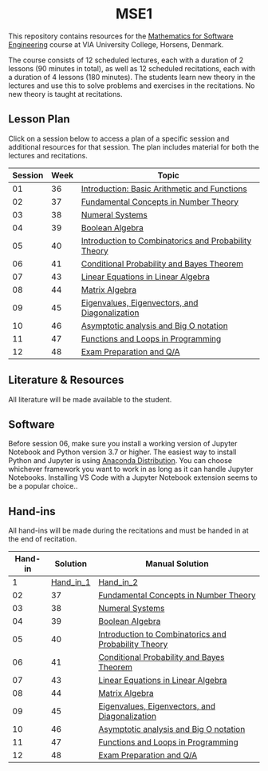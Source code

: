 <h1 align="center">MSE1</h1>

This repository contains resources for the [Mathematics for Software Engineering](https://en.via.dk/tmh-courses/mathematics-for-software-engineering?education=ict) course at VIA University College, Horsens, Denmark.

The course consists of 12 scheduled lectures, each with a duration of 2 lessons (90 minutes in total), as well as 12 scheduled recitations, each with a duration of 4 lessons (180 minutes). The students learn new theory in the lectures and use this to solve problems and exercises in the recitations. No new theory is taught at recitations.


## Lesson Plan

Click on a session below to access a plan of a specific session and additional resources for that session. The plan includes material for both the lectures and recitations.


| Session | Week | Topic |
|---------|------|-------|
| 01      | 36   | [Introduction: Basic Arithmetic and Functions](https://github.com/RBrooksDK/MSE1/blob/main/01_Getting_started_-_Basic_Arithmetic/README.md) |
| 02      | 37   | [Fundamental Concepts in Number Theory](02_Fundemental_concepts_in_number_theory/README.md) |
| 03      | 38   | [Numeral Systems](https://github.com/RBrooksDK/MSE1/blob/main/03_Numeral_systems/README.md) |
| 04      | 39   | [Boolean Algebra](https://github.com/RBrooksDK/MSE1/blob/main/04_Boolean_Algebra/README.md) |
| 05      | 40   | [Introduction to Combinatorics and Probability Theory](https://github.com/RBrooksDK/MSE1/blob/main/05_Combinatorics_and_Probability_Theory/README.md) |
| 06      | 41   | [Conditional Probability and Bayes Theorem](https://github.com/RBrooksDK/MSE1/blob/main/06_Conditional_Probability_and_Bayes_Theorem/README.md) |
| 07      | 43   | [Linear Equations in Linear Algebra](https://github.com/RBrooksDK/MSE1/blob/main/07_Linear_Equations_in_Linear_Algebra/README.md) |
| 08      | 44   | [Matrix Algebra](https://github.com/RBrooksDK/MSE1/blob/main/08_Matrix_Algebra/README.md) |
| 09      | 45   | [Eigenvalues, Eigenvectors, and Diagonalization](https://github.com/RBrooksDK/MSE1/blob/main/09_Eigenvalues_and_Eigenvectors/README.md) |
| 10      | 46   | [Asymptotic analysis and Big O notation](https://github.com/RBrooksDK/MSE1/blob/main/10_Asymptotic_analysis_and_Big_O_notation/README.md) |
| 11      | 47   | [Functions and Loops in Programming](https://github.com/RBrooksDK/MSE1/blob/main/11_Functions_and_Loops_in_Programming/README.md) |
| 12      | 48   | [Exam Preparation and Q/A](https://github.com/RBrooksDK/MSE1/blob/main/12_Exam_Preparation_and_Q/A/README.md) |



## Literature & Resources

All literature will be made available to the student.

## Software

Before session 06, make sure you install a working version of Jupyter Notebook and Python version 3.7 or higher. The easiest way to install Python and Jupyter is using [Anaconda Distribution](https://www.anaconda.com/products/distribution). You can choose whichever framework you want to work in as long as it can handle Jupyter Notebooks. Installing VS Code with a Jupyter Notebook extension seems to be a popular choice..

## Hand-ins

All hand-ins will be made during the recitations and must be handed in at the end of recitation.

| Hand-in | Solution | Manual Solution |
|---------|------|-------|
| 1      | [Hand_in_1]()   | [Hand_in_2]() |
| 02      | 37   | [Fundamental Concepts in Number Theory](02_Fundemental_concepts_in_number_theory/README.md) |
| 03      | 38   | [Numeral Systems](https://github.com/RBrooksDK/MSE1/blob/main/03_Numeral_systems/README.md) |
| 04      | 39   | [Boolean Algebra](https://github.com/RBrooksDK/MSE1/blob/main/04_Boolean_Algebra/README.md) |
| 05      | 40   | [Introduction to Combinatorics and Probability Theory](https://github.com/RBrooksDK/MSE1/blob/main/05_Combinatorics_and_Probability_Theory/README.md) |
| 06      | 41   | [Conditional Probability and Bayes Theorem](https://github.com/RBrooksDK/MSE1/blob/main/06_Conditional_Probability_and_Bayes_Theorem/README.md) |
| 07      | 43   | [Linear Equations in Linear Algebra](https://github.com/RBrooksDK/MSE1/blob/main/07_Linear_Equations_in_Linear_Algebra/README.md) |
| 08      | 44   | [Matrix Algebra](https://github.com/RBrooksDK/MSE1/blob/main/08_Matrix_Algebra/README.md) |
| 09      | 45   | [Eigenvalues, Eigenvectors, and Diagonalization](https://github.com/RBrooksDK/MSE1/blob/main/09_Eigenvalues_and_Eigenvectors/README.md) |
| 10      | 46   | [Asymptotic analysis and Big O notation](https://github.com/RBrooksDK/MSE1/blob/main/10_Asymptotic_analysis_and_Big_O_notation/README.md) |
| 11      | 47   | [Functions and Loops in Programming](https://github.com/RBrooksDK/MSE1/blob/main/11_Functions_and_Loops_in_Programming/README.md) |
| 12      | 48   | [Exam Preparation and Q/A](https://github.com/RBrooksDK/MSE1/blob/main/12_Exam_Preparation_and_Q/A/README.md) |



